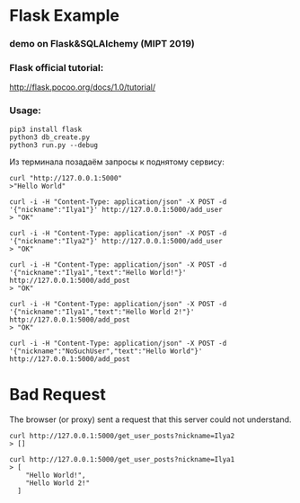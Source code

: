 # Flask Example
### demo on Flask&SQLAlchemy (MIPT 2019)


### Flask official tutorial:
http://flask.pocoo.org/docs/1.0/tutorial/


### Usage:
```
pip3 install flask
python3 db_create.py
python3 run.py --debug
```

Из терминала позадаём запросы к поднятому сервису:
```
curl "http://127.0.0.1:5000"
>"Hello World"

curl -i -H "Content-Type: application/json" -X POST -d '{"nickname":"Ilya1"}' http://127.0.0.1:5000/add_user
> "OK"

curl -i -H "Content-Type: application/json" -X POST -d '{"nickname":"Ilya2"}' http://127.0.0.1:5000/add_user
> "OK"

curl -i -H "Content-Type: application/json" -X POST -d '{"nickname":"Ilya1","text":"Hello World!"}' http://127.0.0.1:5000/add_post
> "OK"

curl -i -H "Content-Type: application/json" -X POST -d '{"nickname":"Ilya1","text":"Hello World 2!"}' http://127.0.0.1:5000/add_post
> "OK"

curl -i -H "Content-Type: application/json" -X POST -d '{"nickname":"NoSuchUser","text":"Hello World"}' http://127.0.0.1:5000/add_post
```
<!DOCTYPE HTML PUBLIC "-//W3C//DTD HTML 3.2 Final//EN">
<title>400 Bad Request</title>
<h1>Bad Request</h1>
<p>The browser (or proxy) sent a request that this server could not understand.</p>

```
curl http://127.0.0.1:5000/get_user_posts?nickname=Ilya2
> []

curl http://127.0.0.1:5000/get_user_posts?nickname=Ilya1
> [
    "Hello World!", 
    "Hello World 2!"
  ]
```
